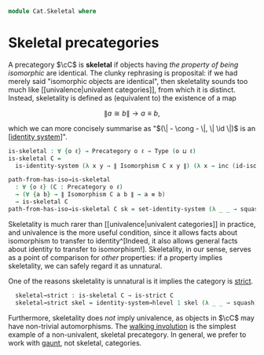 <!--
```agda
open import Cat.Instances.Discrete
open import Cat.Prelude
open import Cat.Strict

import Cat.Reasoning

open Cat.Reasoning using (Isomorphism ; id-iso)
open Precategory using (Ob)
```
-->

```agda
module Cat.Skeletal where
```

# Skeletal precategories

A precategory $\cC$ is **skeletal** if objects having _the property of
being isomorphic_ are identical. The clunky rephrasing is proposital: if
we had merely said "isomorphic objects are identical", then skeletality
sounds too much like [[univalence|univalent categories]], from which it
is distinct. Instead, skeletality is defined as (equivalent to) the
existence of a map

$$
\| a \cong b \| \to a \equiv b\text{,}
$$

which we can more concisely summarise as "$(\| - \cong - \|, \| \id \|)$
is an [[identity system]]".

[identity system]: 1Lab.Path.IdentitySystem.html

```agda
is-skeletal : ∀ {o ℓ} → Precategory o ℓ → Type (o ⊔ ℓ)
is-skeletal C =
  is-identity-system (λ x y → ∥ Isomorphism C x y ∥) (λ x → inc (id-iso C))

path-from-has-iso→is-skeletal
  : ∀ {o ℓ} (C : Precategory o ℓ)
  → (∀ {a b} → ∥ Isomorphism C a b ∥ → a ≡ b)
  → is-skeletal C
path-from-has-iso→is-skeletal C sk = set-identity-system (λ _ _ → squash) sk
```

Skeletality is much rarer than [[univalence|univalent categories]] in
practice, and univalence is the more useful condition, since it allows
facts about isomorphism to transfer to identity^[Indeed, it also allows
general facts about identity to transfer to isomorphism!]. Skeletality,
in our sense, serves as a point of comparison for _other_ properties: if
a property implies skeletality, we can safely regard it as unnatural.

<!--
```agda
module _ {o ℓ} (C : Precategory o ℓ) where
```
-->

One of the reasons skeletality is unnatural is it implies the category
is [strict].

[strict]: Cat.Strict.html

```agda
  skeletal→strict : is-skeletal C → is-strict C
  skeletal→strict skel = identity-system→hlevel 1 skel (λ _ _ → squash)
```

Furthermore, skeletality does *not* imply univalence, as objects in
$\cC$ may have non-trivial automorphisms. The [walking involution] is
the simplest example of a non-univalent, skeletal precategory. In
general, we prefer to work with [gaunt], not skeletal, categories.

[walking involution]: Cat.Instances.Shape.Involution.html
[gaunt]: Cat.Gaunt.html
